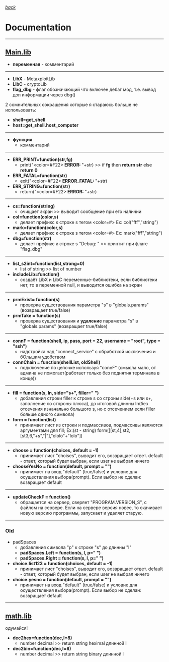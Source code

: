 ###### [back](https://github.com/semleon333/GreyHack_Rus/blob/main/README.md)
# Documentation

---
## [Main.lib](https://github.com/semleon333/GreyHack_Rus/blob/main/Main/!Lib/Main.lib.src)

* **переменная** - комментарий

---
* **LibX** - MetaxploitLib
* **LibC** - cryptoLib
* **flag_dbg** - флаг обозначающий что включён дебаг мод, т.е. вывод доп информации через dbg()

2 сомнительных сокращения которые я стараюсь больше не использовать: 
* **shell=get_shell**
* **host=get_shell.host_computer**
 
---
* **функция**
     - комментарий
---
* **ERR_PRINT=function(str,fg)**
     - print("<color=#F22><b> ERROR: </b></color>"+str) >> if __fg__ then __return str__ else __return 0__
* **ERR_FATAL=function(str)**
     - exit("<color=#F22><b> ERROR_FATAL: </b></color>"+str)
* **ERR_STRING=function(str)**
     - return("<color=#F22><b> ERROR: </b></color>"+str)

---
* **cs=function(string)**
     - очищает экран >> выводит сообщение при его наличии
* **col=function(color,s)**
     - делает префикс к строке s тегом <color=#> Ex: col("fff","string")
* **mark=function(color,s)**
     - делает префикс к строке s тегом <color=#> Ex: mark("fff","string")
* **dbg=function(str)**
     - делает префикс к строке s "Debug: " >> принтит при флаге "flag_dbg"

---
* **list_s2int=function(list,strong=0)**
     - list of string >> list of number
* **includeLib=function()**
     - создаёт LibX и LibC переменные-библиотеки, если библиотеки нет, то в переменной null, и выводится ошибка на экран

---
* **prmExist= function(s)**
     - проверка существования параметра "s" в "globals.params" (возвращает true/false)
* **prmTake = function(s)**
     - проверка существования и __удаление__ параметра "s" в "globals.params" (возвращает true/false)

---
* **connF = function(shell, ip, pass, port = 22, username = "root", type = "ssh")**
     - надстройка над "connect_service" с обработкой исключения и бОльшим удобством
* **connChain = function(shellList, oldShell)**
     - подключение по цепочке используя "connF" (смысла мало, от админа не помогает(работает только без поднятия терминала в конце))

---
* **fill = function(s, ln, side="s+", filler=" ")**
     - добавления строки filler к строке s со строны side(+s или s+, заполнение со стороны плюса),
          до итоговой длинны ln(без отсечения изначально большого s, но с отсечением если filler больше одного символа)
* **form = function(list)**
     - принимает лист из строки и подмассивов, подмассивы являются аргументами для fill; Ex:(st - string) form([[st,4],st2,[st3,6,"+s","|"],"ololo"+"lolo"])

---
* **choose = function(choices, default = -1)**
     - принимает лист "choises", выводит его, возвращает ответ. default - ответ, который будет выбран, если user не выбрал ничего
* **chooseYesNo = function(default, prompt = "")**
     - принимает на вход "default" (true/false) и условие для осуществления выбора(prompt). Если выбор не сделан: возвращает default

---
* **updateСheckF = function()**
     - обращается на сервер, сверяет "PROGRAM.VERSION_S", с файлом на сервере. Если на сервере версия новее, то скачивает новую версию программы, запускает и удаляет старую.

---
### Old

* padSpaces
     - добавления символа "p" к строке "s" до длинны "l"
     * **padSpaces.Left = function(s, l, p=" ")**
     * **padSpaces.Right = function(s, l, p=" ")**
* **choice.list123 = function(choices, default = -1)**
     - принимает лист "choises", выводит его, возвращает ответ. default - ответ, который будет выбран, если user не выбрал ничего
* **choice.yesno = function(default, prompt = "")**
     - принимает на вход "default" (true/false) и условие для осуществления выбора(prompt). Если выбор не сделан: возвращает default


---
## [math.lib](https://github.com/semleon333/GreyHack_Rus/blob/main/Main/!Lib/math.lib.src)
одумайся!

* **dec2hex=function(dec,l=8)**
     - number decimal >> return string heximal длинной l
* **dec2bin=function(dec,l=8)**
     - number decimal >> return string binary длинной l
